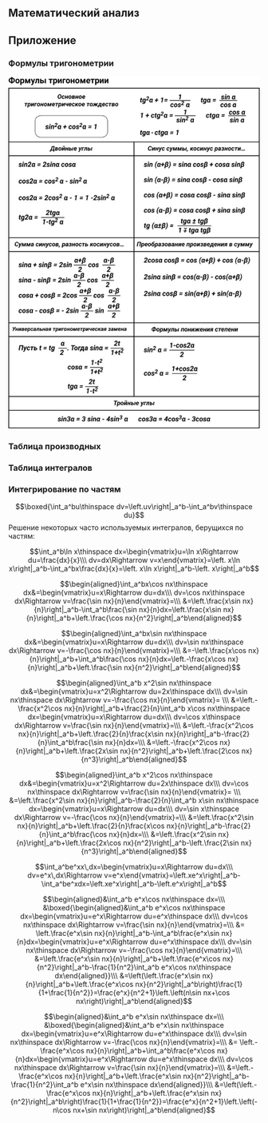 ## Математический анализ

## Приложение

### Формулы тригонометрии

![](../media/math-analysis/ma-0-trigonometry-100.jpg)

### Таблица производных

### Таблица интегралов

### Интегрирование по частям
$$\boxed{\int_a^bu\thinspace dv=\left.uv\right|_a^b-\int_a^bv\thinspace du}$$
Решение некоторых часто используемых интегралов, берущихся по частям:

$$\int_a^b\ln x\thinspace dx=\begin{vmatrix}u=\ln x\Rightarrow du=\frac{dx}{x}\\\ dv=dx\Rightarrow v=x\end{vmatrix}=\left. x\ln x\right|_a^b-\int_a^bx\frac{dx}{x}=\left. x\ln x\right|_a^b-\left. x\right|_a^b$$

$$\begin{aligned}\int_a^bx\cos nx\thinspace dx&=\begin{vmatrix}u=x\Rightarrow du=dx\\\ dv=\cos nx\thinspace dx\Rightarrow v=\frac{\sin nx}{n}\end{vmatrix}=\\\ &=\left.\frac{x\sin nx}{n}\right|_a^b-\int_a^b\frac{\sin nx}{n}dx=\left.\frac{x\sin nx}{n}\right|_a^b+\left.\frac{\cos nx}{n^2}\right|_a^b\end{aligned}$$

$$\begin{aligned}\int_a^bx\sin nx\thinspace dx&=\begin{vmatrix}u=x\Rightarrow du=dx\\\ dv=\sin nx\thinspace dx\Rightarrow v=-\frac{\cos nx}{n}\end{vmatrix}=\\\ &=-\left.\frac{x\cos nx}{n}\right|_a^b+\int_a^b\frac{\cos nx}{n}dx=\left.-\frac{x\cos nx}{n}\right|_a^b+\left.\frac{\sin nx}{n^2}\right|_a^b\end{aligned}$$

$$\begin{aligned}\int_a^b x^2\sin nx\thinspace dx&=\begin{vmatrix}u=x^2\Rightarrow du=2x\thinspace dx\\\ dv=\sin nx\thinspace dx\Rightarrow v=-\frac{\cos nx}{n}\end{vmatrix}= \\\ &=\left.-\frac{x^2\cos nx}{n}\right|_a^b+\frac{2}{n}\int_a^b x\cos nx\thinspace dx=\begin{vmatrix}u=x\Rightarrow du=dx\\\ dv=\cos x\thinspace dx\Rightarrow v=\frac{\sin nx}{n}\end{vmatrix}=\\\ &=\left.-\frac{x^2\cos nx}{n}\right|_a^b+\left.\frac{2}{n}\frac{x\sin nx}{n}\right|_a^b-\frac{2}{n}\int_a^b\frac{\sin nx}{n}dx=\\\ &=\left.-\frac{x^2\cos nx}{n}\right|_a^b+\left.\frac{2x\sin nx}{n^2}\right|_a^b+\left.\frac{2\cos nx}{n^3}\right|_a^b\end{aligned}$$

$$\begin{aligned}\int_a^b x^2\cos nx\thinspace dx&=\begin{vmatrix}u=x^2\Rightarrow du=2x\thinspace dx\\\ dv=\cos nx\thinspace dx\Rightarrow v=\frac{\sin nx}{n}\end{vmatrix}= \\\ &=\left.\frac{x^2\sin nx}{n}\right|_a^b-\frac{2}{n}\int_a^b x\sin nx\thinspace dx=\begin{vmatrix}u=x\Rightarrow du=dx\\\ dv=\sin x\thinspace dx\Rightarrow v=-\frac{\cos nx}{n}\end{vmatrix}=\\\ &=\left.\frac{x^2\sin nx}{n}\right|_a^b+\left.\frac{2}{n}\frac{x\cos nx}{n}\right|_a^b-\frac{2}{n}\int_a^b\frac{\cos nx}{n}dx=\\\ &=\left.\frac{x^2\sin nx}{n}\right|_a^b+\left.\frac{2x\cos nx}{n^2}\right|_a^b-\left.\frac{2\sin nx}{n^3}\right|_a^b\end{aligned}$$

$$\int_a^be^xx\,dx=\begin{vmatrix}u=x\Rightarrow du=dx\\\ dv=e^x\,dx\Rightarrow v=e^x\end{vmatrix}=\left.xe^x\right|_a^b-\int_a^be^xdx=\left.xe^x\right|_a^b-\left.e^x\right|_a^b$$

$$\begin{aligned}&\int_a^b e^x\cos nx\thinspace dx=\\\ &\boxed{\begin{aligned}&\int_a^b e^x\cos nx\thinspace dx=\begin{vmatrix}u=e^x\Rightarrow du=e^x\thinspace dx\\\ dv=\cos nx\thinspace dx\Rightarrow v=\frac{\sin nx}{n}\end{vmatrix}=\\\ &= \left.\frac{e^x\sin nx}{n}\right|_a^b-\int_a^b\frac{e^x\sin nx}{n}dx=\begin{vmatrix}u=e^x\Rightarrow du=e^x\thinspace dx\\\ dv=\sin nx\thinspace dx\Rightarrow v=-\frac{\cos nx}{n}\end{vmatrix}=\\\ &=\left.\frac{e^x\sin nx}{n}\right|_a^b+\left.\frac{e^x\cos nx}{n^2}\right|_a^b-\frac{1}{n^2}\int_a^b e^x\cos nx\thinspace dx\end{aligned}}\\\ &=\left(\left.\frac{e^x\sin nx}{n}\right|_a^b+\left.\frac{e^x\cos nx}{n^2}\right|_a^b\right)\frac{1}{1+\frac{1}{n^2}}=\frac{e^x}{n^2+1}\left.\left(n\sin nx+\cos nx\right)\right|_a^b\end{aligned}$$

$$\begin{aligned}&\int_a^b e^x\sin nx\thinspace dx=\\\ &\boxed{\begin{aligned}&\int_a^b e^x\sin nx\thinspace dx=\begin{vmatrix}u=e^x\Rightarrow du=e^x\thinspace dx\\\ dv=\sin nx\thinspace dx\Rightarrow v=-\frac{\cos nx}{n}\end{vmatrix}=\\\ &= \left.-\frac{e^x\cos nx}{n}\right|_a^b+\int_a^b\frac{e^x\cos nx}{n}dx=\begin{vmatrix}u=e^x\Rightarrow du=e^x\thinspace dx\\\ dv=\cos nx\thinspace dx\Rightarrow v=\frac{\sin nx}{n}\end{vmatrix}=\\\ &=\left.-\frac{e^x\cos nx}{n}\right|_a^b+\left.\frac{e^x\sin nx}{n^2}\right|_a^b-\frac{1}{n^2}\int_a^b e^x\sin nx\thinspace dx\end{aligned}}\\\ &=\left(\left.-\frac{e^x\cos nx}{n}\right|_a^b+\left.\frac{e^x\sin nx}{n^2}\right|_a^b\right)\frac{1}{1+\frac{1}{n^2}}=\frac{e^x}{n^2+1}\left.\left(-n\cos nx+\sin nx\right)\right|_a^b\end{aligned}$$
